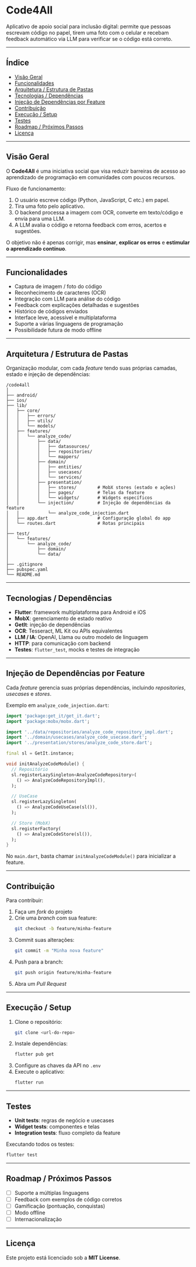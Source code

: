 
# Code4All

Aplicativo de apoio social para inclusão digital: permite que pessoas escrevam código no papel, tirem uma foto com o celular e recebam feedback automático via LLM para verificar se o código está correto.

---

## Índice

- [Visão Geral](#visão-geral)
- [Funcionalidades](#funcionalidades)
- [Arquitetura / Estrutura de Pastas](#arquitetura--estrutura-de-pastas)
- [Tecnologias / Dependências](#tecnologias--dependências)
- [Injeção de Dependências por Feature](#injeção-de-dependências-por-feature)
- [Contribuição](#contribuição)
- [Execução / Setup](#execução--setup)
- [Testes](#testes)
- [Roadmap / Próximos Passos](#roadmap--próximos-passos)
- [Licença](#licença)

---

## Visão Geral

O **Code4All** é uma iniciativa social que visa reduzir barreiras de acesso ao aprendizado de programação em comunidades com poucos recursos.

Fluxo de funcionamento:

1. O usuário escreve código (Python, JavaScript, C etc.) em papel.
2. Tira uma foto pelo aplicativo.
3. O backend processa a imagem com OCR, converte em texto/código e envia para uma LLM.
4. A LLM avalia o código e retorna feedback com erros, acertos e sugestões.

O objetivo não é apenas corrigir, mas **ensinar**, **explicar os erros** e **estimular o aprendizado contínuo**.

---

## Funcionalidades

- Captura de imagem / foto do código
- Reconhecimento de caracteres (OCR)
- Integração com LLM para análise do código
- Feedback com explicações detalhadas e sugestões
- Histórico de códigos enviados
- Interface leve, acessível e multiplataforma
- Suporte a várias linguagens de programação
- Possibilidade futura de modo offline

---

## Arquitetura / Estrutura de Pastas

Organização modular, com cada *feature* tendo suas próprias camadas, estado e injeção de dependências:

```
/code4all
│
├── android/  
├── ios/  
├── lib/  
│   ├── core/  
│   │   ├── errors/  
│   │   ├── utils/  
│   │   └── models/  
│   ├── features/  
│   │   └── analyze_code/  
│   │       ├── data/  
│   │       │   ├── datasources/  
│   │       │   ├── repositories/  
│   │       │   └── mappers/  
│   │       ├── domain/  
│   │       │   ├── entities/  
│   │       │   ├── usecases/  
│   │       │   └── services/  
│   │       ├── presentation/  
│   │       │   ├── stores/        # MobX stores (estado e ações)  
│   │       │   ├── pages/         # Telas da feature  
│   │       │   └── widgets/       # Widgets específicos  
│   │       └── injection/         # Injeção de dependências da feature  
│   │           └── analyze_code_injection.dart  
│   ├── app.dart                   # Configuração global do app  
│   └── routes.dart                # Rotas principais  
│
├── test/  
│   └── features/  
│       └── analyze_code/  
│           ├── domain/  
│           └── data/  
│
├── .gitignore  
├── pubspec.yaml  
└── README.md  
```

---

## Tecnologias / Dependências

- **Flutter**: framework multiplataforma para Android e iOS
- **MobX**: gerenciamento de estado reativo
- **GetIt**: injeção de dependências
- **OCR**: Tesseract, ML Kit ou APIs equivalentes
- **LLM / IA**: OpenAI, Llama ou outro modelo de linguagem
- **HTTP**: para comunicação com backend
- **Testes**: `flutter_test`, mocks e testes de integração

---

## Injeção de Dependências por Feature

Cada *feature* gerencia suas próprias dependências, incluindo *repositories*, *usecases* e *stores*.

Exemplo em `analyze_code_injection.dart`:

```dart
import 'package:get_it/get_it.dart';
import 'package:mobx/mobx.dart';

import '../data/repositories/analyze_code_repository_impl.dart';
import '../domain/usecases/analyze_code_usecase.dart';
import '../presentation/stores/analyze_code_store.dart';

final sl = GetIt.instance;

void initAnalyzeCodeModule() {
  // Repositório
  sl.registerLazySingleton<AnalyzeCodeRepository>(
    () => AnalyzeCodeRepositoryImpl(),
  );

  // UseCase
  sl.registerLazySingleton(
    () => AnalyzeCodeUseCase(sl()),
  );

  // Store (MobX)
  sl.registerFactory(
    () => AnalyzeCodeStore(sl()),
  );
}
```

No `main.dart`, basta chamar `initAnalyzeCodeModule()` para inicializar a feature.

---

## Contribuição

Para contribuir:

1. Faça um *fork* do projeto
2. Crie uma *branch* com sua feature:
   ```bash
   git checkout -b feature/minha-feature
   ```  
3. Commit suas alterações:
   ```bash
   git commit -m "Minha nova feature"
   ```  
4. Push para a branch:
   ```bash
   git push origin feature/minha-feature
   ```  
5. Abra um *Pull Request*

---

## Execução / Setup

1. Clone o repositório:
   ```bash
   git clone <url-do-repo>
   ```  
2. Instale dependências:
   ```bash
   flutter pub get
   ```  
3. Configure as chaves da API no `.env`
4. Execute o aplicativo:
   ```bash
   flutter run
   ```

---

## Testes

- **Unit tests**: regras de negócio e usecases
- **Widget tests**: componentes e telas
- **Integration tests**: fluxo completo da feature

Executando todos os testes:
```bash
flutter test
```

---

## Roadmap / Próximos Passos

- [ ] Suporte a múltiplas linguagens
- [ ] Feedback com exemplos de código corretos
- [ ] Gamificação (pontuação, conquistas)
- [ ] Modo offline
- [ ] Internacionalização

---

## Licença

Este projeto está licenciado sob a **MIT License**.
